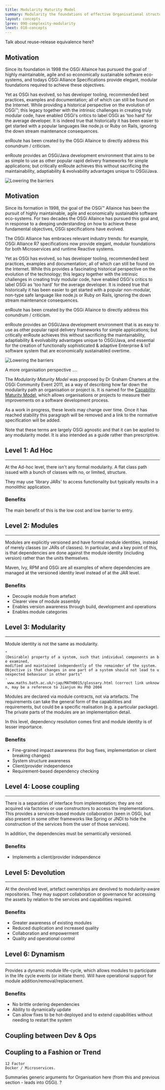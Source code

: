 ```yaml
---
title: Modularity Maturity Model 
summary: Modularity the foundations of effective Organisational structures. 
layout: concepts 
lprev: 090-complexity-modularity 
lnext: 010-concepts 
---
```


Talk about reuse-release equivalence here? 


## Motivation

Since its foundation in 1998 the OSGi Allaince has pursued the goal of highly maintainable, agile and so economically sustainable software eco-systems, and todays OSGi Alliance Specifications provide elegant, modular foundations required to achieve these objectives.

Yet as OSGi has evolved, so has developer tooling, recommended best practices, examples and documentation; all of which can still be found on the Internet. While providing a historical perspective on the evolution of OSGi™; this legacy together with the intrinsic challenges in creating truly modular code, have enabled OSGi's critics to label OSGi as 'too hard' for the average developer. It is indeed true that historically it has been easier to get started with a popular languages like node.js or Ruby on Rails, ignoring the down stream maintenance consequences.

enRoute has been created by the OSGi Allaince to directly address this conundrum / criticism.

enRoute provides an OSGi/Java development environment that aims to be as simple to use as other popular rapid delivery frameworks for simple applications; but critically enRoute achieves this without sacrificing the maintainability, adaptiability & evolvability advantages unique to OSGi/Java.

![Lowering the barriers](/img/book/why-enroute.png)


## Motivation

Since its formation in 1998, the goal of the OSGi™ Allaince has been the pursuit of highly maintainable, agile and economically sustainable software eco-systems. For two decades the OSGi Allaince has pursued this goal and, in response to a deeping understanding on how to achieve these fundamental objectives, OSGi specifications have evolved.

The OSGi Alliance has embraces relevant industry trends: for example, OSGi Alliance R7 specifications now provide elegant, modular foundations for both Microservices and runtime Reactive systems.

Yet as OSGi has evolved, so has developer tooling, recommended best practices, examples and documentation; all of which can still be found on the Internet. While this provides a fascinating historical perspective on the evolution of the technology; this legacy together with the intrinsic challenges in creating truly modular code, have enabled OSGi's critics to label OSGi as 'too hard' for the average developer. It is indeed true that historically it has been easier to get started with a popular non-modular, non-type safe language like node.js or Ruby on Rails, ignoring the down stream maintenance consequences.

enRoute has been created by the OSGi Allaince to directly address this conundrum / criticism.

enRoute provides an OSGi/Java development environment that is as easy to use as other popular rapid delivery frameworks for simple applications; but critically enRoute achieves this without sacrificing the maintainability, adaptiability & evolvability advantages unique to OSGi/Java, and essential for the creation of functionally sophisticated & adaptive Enterprise & IoT software system that are economically sustainabled overtime.

![Lowering the barriers](/img/book/why-enroute.png)


A more organisation perspective ....

The <em>Modularity Maturity Model</em> was proposed by Dr Graham
Charters at the OSGi Community Event 2011, as a way of describing how
far down the modularity path an organisation or project is. It is named
for the [Capability Maturity
Model](http://en.wikipedia.org/wiki/Capability_Maturity_Model), which
allows organisations or projects to measure their improvements on a
software development process.

As a work in progress, these levels may change over time. Once it has
reached stability this paragraph will be removed and a link to the
normative specification will be added.

Note that these terms are largely OSGi agnostic and that it can be
applied to any modularity model. It is also intended as a guide rather
than prescriptive.

## Level 1: Ad Hoc
---------------

At the Ad-hoc level, there isn't any formal modularity. A flat class
path issued with a bunch of classes with no, or limited, structure.

They may use 'library JARs' to access functionality but typically
results in a monolithic application.

### Benefits

The main benefit of this is the low cost and low barrier to entry.

## Level 2: Modules
----------------

Modules are explicitly versioned and have formal module identities,
instead of merely classes (or JARs of classes). In particular, and a key
point of this, is that dependencies are done against the module identity
(including version) rather than the units themselves.

Maven, Ivy, RPM and OSGi are all examples of where dependencies are
managed at the versioned identity level instead of at the JAR level.

### Benefits

-   Decouple module from artefact
-   Clearer view of module assembly
-   Enables version awareness through build, development and operations
-   Enables module categories

## Level 3: Modularity
-------------------

Module identity is not the same as modularity.

`"(Desirable) property of a system, such that individual components an be examined, `  
`modified and maintained independently of the remainder of the system. `  
`Objective is that changes in one part of a system should not lead to unexpected behaviour in other parts" `  
`- www.maths.bath.ac.uk/~jap/MATH0015/glossary.html (correct link unknown, may be a reference to Jianjun Hu PhD 2004`

Modules are declared via module contracts, not via artefacts. The
requirements can take the general form of the capabilities and
requirements, but could be a specific realisation (e.g. a particular
package). The private parts of the modules are an implementation detail.

In this level, dependency resolution comes first and module identity is
of lesser importance.

### Benefits

-   Fine-grained impact awareness (for bug fixes, implementation or
    client breaking changes)
-   System structure awareness
-   Client/provider independence
-   Requirement-based dependency checking

## Level 4: Loose coupling
-----------------------

There is a separation of interface from implementation; they are not
acquired via factories or use constructors to access the
implementations. This provides a services-based module collaboration
(seen in OSGi, but also present in some other frameworks like Spring or
JNDI to hide the construction of the services from the user of those
services).

In addition, the dependencies must be semantically versioned.

### Benefits

-   Implements a client/provider independence

## Level 5: Devolution
-------------------

At the devolved level, artefact ownerships are devolved to
modularity-aware repositories. They may support collaboration or
governance for accessing the assets by relation to the services and
capabilities required.

### Benefits

-   Greater awareness of existing modules
-   Reduced duplication and increased quality
-   Collaboration and empowerment
-   Quality and operational control

## Level 6: Dynamism
-----------------

Provides a dynamic module life-cycle, which allows modules to
participate in the life cycle events (or initiate them). Will have
operational support for module addition/removal/replacement.

### Benefits

-   No brittle ordering dependencies
-   Ability to dynamically update
-   Can allow fixes to be hot-deployed and to extend capabilities
    without needing to restart the system


## Coupling between Dev & Ops

## Coupling to a Fashion or Trend
	12 Factor 
	Docker / Microservices.


 
Summaries generic arguments for Organisation here (from this and previous section - leads into OSGi). ?



